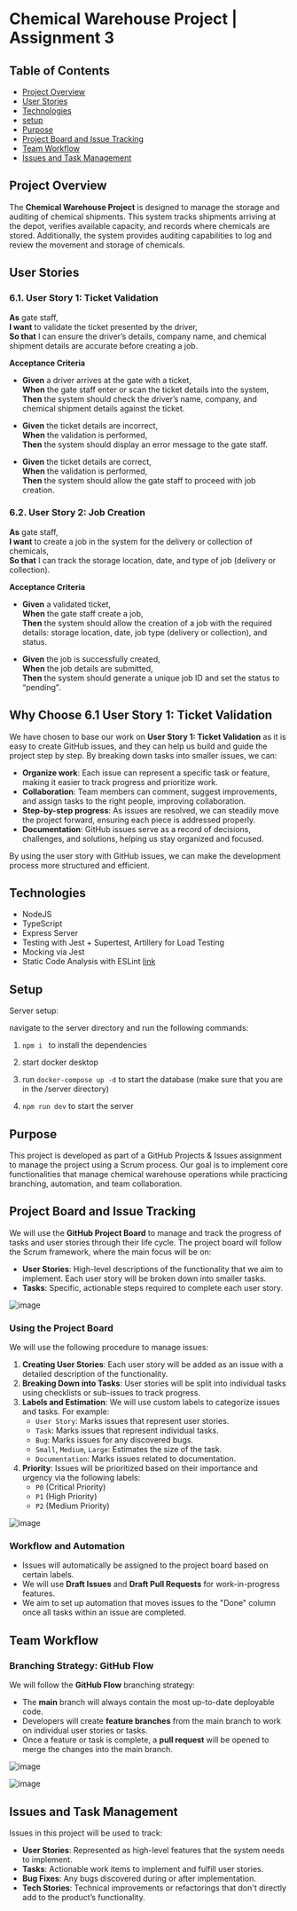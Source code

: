# Chemical Warehouse Project | Assignment 3

## Table of Contents

- [Project Overview](#Project-Overview)
- [User Stories](#User-Stories)
- [Technologies](#Technologies)
- [setup](#Setup)
- [Purpose](#Purpose)
- [Project Board and Issue Tracking](#Project-Board-and-Issue-Tracking)
- [Team Workflow](#Team-Workflow)
- [Issues and Task Management](#Issues-and-Task-Management)

## Project Overview

The **Chemical Warehouse Project** is designed to manage the storage and auditing of chemical shipments. This system tracks shipments arriving at the depot, verifies available capacity, and records where chemicals are stored. Additionally, the system provides auditing capabilities to log and review the movement and storage of chemicals.

## User Stories

### 6.1. User Story 1: Ticket Validation

**As** gate staff,  
**I want** to validate the ticket presented by the driver,  
**So that** I can ensure the driver’s details, company name, and chemical shipment details are accurate before creating a job.

**Acceptance Criteria**

- **Given** a driver arrives at the gate with a ticket,  
  **When** the gate staff enter or scan the ticket details into the system,  
  **Then** the system should check the driver’s name, company, and chemical shipment details against the ticket.

- **Given** the ticket details are incorrect,  
  **When** the validation is performed,  
  **Then** the system should display an error message to the gate staff.

- **Given** the ticket details are correct,  
  **When** the validation is performed,  
  **Then** the system should allow the gate staff to proceed with job creation.

### 6.2. User Story 2: Job Creation

**As** gate staff,  
**I want** to create a job in the system for the delivery or collection of chemicals,  
**So that** I can track the storage location, date, and type of job (delivery or collection).

**Acceptance Criteria**

- **Given** a validated ticket,  
  **When** the gate staff create a job,  
  **Then** the system should allow the creation of a job with the required details: storage location, date, job type (delivery or collection), and status.

- **Given** the job is successfully created,  
  **When** the job details are submitted,  
  **Then** the system should generate a unique job ID and set the status to “pending”.

## Why Choose 6.1 User Story 1: Ticket Validation

We have chosen to base our work on **User Story 1: Ticket Validation** as it is easy to create GitHub issues, and they can help us build and guide the project step by step. By breaking down tasks into smaller issues, we can:

- **Organize work**: Each issue can represent a specific task or feature, making it easier to track progress and prioritize work.
- **Collaboration**: Team members can comment, suggest improvements, and assign tasks to the right people, improving collaboration.
- **Step-by-step progress**: As issues are resolved, we can steadily move the project forward, ensuring each piece is addressed properly.
- **Documentation**: GitHub issues serve as a record of decisions, challenges, and solutions, helping us stay organized and focused.

By using the user story with GitHub issues, we can make the development process more structured and efficient.

## Technologies

- NodeJS
- TypeScript
- Express Server
- Testing with Jest + Supertest, Artillery for Load Testing
- Mocking via Jest
- Static Code Analysis with ESLint [link](https://blog.logrocket.com/linting-typescript-eslint-prettier/)

## Setup

Server setup:

navigate to the server directory and run the following commands:

1. `npm i ` to install the dependencies

2. start docker desktop

3. run `docker-compose up -d` to start the database (make sure that you are in the /server directory)

4. `npm run dev` to start the server

## Purpose

This project is developed as part of a GitHub Projects & Issues assignment to manage the project using a Scrum process. Our goal is to implement core functionalities that manage chemical warehouse operations while practicing branching, automation, and team collaboration.

## Project Board and Issue Tracking

We will use the **GitHub Project Board** to manage and track the progress of tasks and user stories through their life cycle. The project board will follow the Scrum framework, where the main focus will be on:

- **User Stories**: High-level descriptions of the functionality that we aim to implement. Each user story will be broken down into smaller tasks.
- **Tasks**: Specific, actionable steps required to complete each user story.

![image](<Screenshot 2024-09-25 at 21.44.22.jpg>)

### Using the Project Board

We will use the following procedure to manage issues:

1. **Creating User Stories**: Each user story will be added as an issue with a detailed description of the functionality.
2. **Breaking Down into Tasks**: User stories will be split into individual tasks using checklists or sub-issues to track progress.
3. **Labels and Estimation**: We will use custom labels to categorize issues and tasks. For example:
   - `User Story`: Marks issues that represent user stories.
   - `Task`: Marks issues that represent individual tasks.
   - `Bug`: Marks issues for any discovered bugs.
   - `Small`, `Medium`, `Large`: Estimates the size of the task.
   - `Documentation`: Marks issues related to documentation.
4. **Priority**: Issues will be prioritized based on their importance and urgency via the following labels:
   - `P0` (Critical Priority)
   - `P1` (High Priority)
   - `P2` (Medium Priority)

![image](<Screenshot 2024-09-25 at 20.58.50.jpg>)

### Workflow and Automation

- Issues will automatically be assigned to the project board based on certain labels.
- We will use **Draft Issues** and **Draft Pull Requests** for work-in-progress features.
- We aim to set up automation that moves issues to the "Done" column once all tasks within an issue are completed.

## Team Workflow

### Branching Strategy: GitHub Flow

We will follow the **GitHub Flow** branching strategy:

- The **main** branch will always contain the most up-to-date deployable code.
- Developers will create **feature branches** from the main branch to work on individual user stories or tasks.
- Once a feature or task is complete, a **pull request** will be opened to merge the changes into the main branch.

![image](<Screenshot 2024-09-25 at 21.20.30.jpg>)

![image](<Screenshot 2024-09-25 at 21.46.09.jpg>)

## Issues and Task Management

Issues in this project will be used to track:

- **User Stories**: Represented as high-level features that the system needs to implement.
- **Tasks**: Actionable work items to implement and fulfill user stories.
- **Bug Fixes**: Any bugs discovered during or after implementation.
- **Tech Stories**: Technical improvements or refactorings that don't directly add to the product’s functionality.
